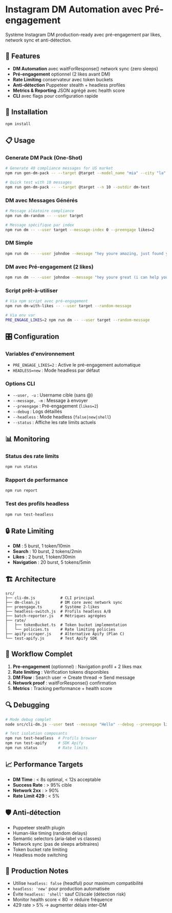 # Instagram DM Automation avec Pré-engagement

Système Instagram DM production-ready avec pré-engagement par likes, network sync et anti-détection.

## 🚀 Features

- **DM Automation** avec waitForResponse() network sync (zero sleeps)
- **Pré-engagement** optionnel (2 likes avant DM)
- **Rate Limiting** conservateur avec token buckets
- **Anti-détection** Puppeteer stealth + headless profiles
- **Metrics & Reporting** JSON agrégé avec health score
- **CLI** avec flags pour configuration rapide

## 🔧 Installation

```bash
npm install
```

## 📋 Usage

### Generate DM Pack (One-Shot)
```bash
# Generate 40 compliance messages for US market
npm run gen-dm-pack -- --target @target --model_name "mia" --city "la" --niche "fitness" --n 40 --outdir dm-pack

# Quick test with 10 messages
npm run gen-dm-pack -- --target @target --n 10 --outdir dm-test
```

### DM avec Messages Générés
```bash
# Message aléatoire compliance
npm run dm-random -- --user target

# Message spécifique par index
npm run dm -- --user target --message-index 0 --preengage likes=2
```

### DM Simple
```bash
npm run dm -- --user johndoe --message "hey youre amazing, just found youre page (i can help you earn more)"
```

### DM avec Pré-engagement (2 likes)
```bash
npm run dm -- --user johndoe --message "hey youre great (i can help you make more)" --preengage likes=2
```

### Script prêt-à-utiliser
```bash
# Via npm script avec pré-engagement
npm run dm-with-likes -- --user target --random-message

# Via env var
PRE_ENGAGE_LIKES=2 npm run dm -- --user target --random-message
```

## 🎛️ Configuration

### Variables d'environnement
- `PRE_ENGAGE_LIKES=2` : Active le pré-engagement automatique
- `HEADLESS=new` : Mode headless par défaut

### Options CLI
- `--user, -u` : Username cible (sans @)
- `--message, -m` : Message à envoyer
- `--preengage` : Pré-engagement (`likes=2`)
- `--debug` : Logs détaillés
- `--headless` : Mode headless (`false|new|shell`)
- `--status` : Affiche les rate limits actuels

## 📊 Monitoring

### Status des rate limits
```bash
npm run status
```

### Rapport de performance
```bash
npm run report
```

### Test des profils headless
```bash
npm run test-headless
```

## 🔒 Rate Limiting

- **DM** : 5 burst, 1 token/10min
- **Search** : 10 burst, 2 tokens/2min  
- **Likes** : 2 burst, 1 token/30min
- **Navigation** : 20 burst, 5 tokens/5min

## 🏗️ Architecture

```
src/
├── cli-dm.js           # CLI principal
├── dm-clean.js         # DM core avec network sync
├── preengage.ts        # Système 2-likes
├── headless-switch.js  # Profils headless A/B
├── batch-reporter.js   # Métriques agrégées
├── rate/
│   ├── tokenBucket.ts  # Token bucket implementation
│   └── policies.ts     # Rate limiting policies
├── apify-scraper.js    # Alternative Apify (Plan C)
└── test-apify.js       # Test Apify SDK
```

## 🎯 Workflow Complet

1. **Pre-engagement** (optionnel) : Navigation profil + 2 likes max
2. **Rate limiting** : Vérification tokens disponibles
3. **DM Flow** : Search user → Create thread → Send message
4. **Network proof** : waitForResponse() confirmation
5. **Metrics** : Tracking performance + health score

## 🔍 Debugging

```bash
# Mode debug complet
node src/cli-dm.js --user test --message "Hello" --debug --preengage likes=2

# Test isolation composants
npm run test-headless  # Profils browser
npm run test-apify     # SDK Apify
npm run status         # Rate limits
```

## 📈 Performance Targets

- **DM Time** : < 8s optimal, < 12s acceptable
- **Success Rate** : > 95% cible
- **Network 2xx** : > 90% 
- **Rate Limit 429** : < 5%

## 🛡️ Anti-détection

- Puppeteer stealth plugin
- Human-like timing (random delays)
- Semantic selectors (aria-label vs classes)
- Network sync (pas de sleeps arbitraires)
- Token bucket rate limiting
- Headless mode switching

## 🚨 Production Notes

- Utilise `headless: false` (headful) pour maximum compatibilité
- `headless: 'new'` pour production automatisée
- Évite `headless: 'shell'` sauf CI/scale (détection risk)
- Monitor health score < 80 → réduire fréquence
- 429 rate > 5% → augmenter délais inter-DM